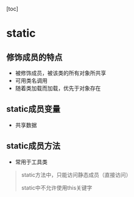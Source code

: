 [toc]

# static

## 修饰成员的特点

- 被修饰成员，被该类的所有对象所共享
- 可用类名调用
- 随着类加载而加载，优先于对象存在

## static成员变量

- 共享数据

## static成员方法

- 常用于工具类

> static方法中，只能访问静态成员（直接访问）
>
> static中不允许使用this关键字
